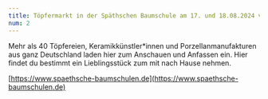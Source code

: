 ```yaml
---
title: Töpfermarkt in der Späthschen Baumschule am 17. und 18.08.2024 von 10-18 Uhr - Späthstr. 80/81 in 12437 Berlin
num: 2
---
```


Mehr als 40 Töpfereien, Keramikkünstler*innen und Porzellanmanufakturen aus ganz Deutschland laden hier zum Anschauen und Anfassen ein. Hier findet du bestimmt ein Lieblingsstück zum mit nach Hause nehmen.

[https://www.spaethsche-baumschulen.de](https://www.spaethsche-baumschulen.de)
